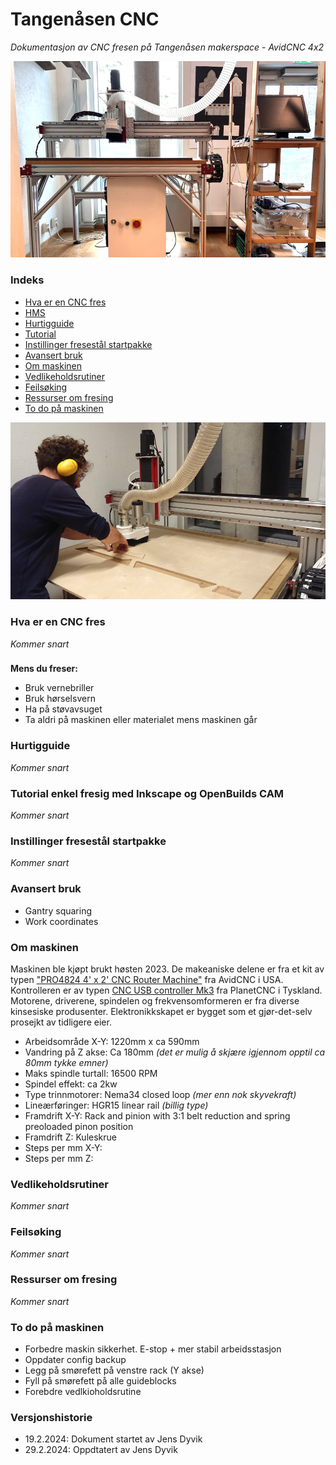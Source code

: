 # Tangenåsen CNC
*Dokumentasjon av CNC fresen på Tangenåsen makerspace - AvidCNC 4x2*

![](Bilder/bilde-forfra.jpg)

### Indeks

- [Hva er en CNC fres](https://github.com/JensDyvik/Tangenaasen-CNC/tree/main#hva-er-en-cnc-fres)
- [HMS]()
- [Hurtigguide]()
- [Tutorial]()
- [Instillinger fresestål startpakke]()
- [Avansert bruk]()
- [Om maskinen]()
- [Vedlikeholdsrutiner]()
- [Feilsøking]()
- [Ressurser om fresing]()
- [To do på maskinen]()


![](Bilder/bilde-fresing.jpg)

### Hva er en CNC fres
*Kommer snart*

###

**Mens du freser:**
- Bruk vernebriller
- Bruk hørselsvern
- Ha på støvavsuget
- Ta aldri på maskinen eller materialet mens maskinen går


### Hurtigguide
*Kommer snart*

### Tutorial enkel fresig med Inkscape og OpenBuilds CAM
*Kommer snart*

### Instillinger fresestål startpakke
*Kommer snart*

### Avansert bruk

 - Gantry squaring
 - Work coordinates

### Om maskinen

Maskinen ble kjøpt brukt høsten 2023. De makeaniske delene er fra et kit av typen ["PRO4824 4' x 2' CNC Router Machine"](https://www.avidcnc.com/pro4824-4-x-2-cnc-router-machine-p-1334.html) fra AvidCNC i USA. Kontrolleren er av typen [CNC USB controller Mk3](https://planet-cnc.com/hardware/) fra PlanetCNC i Tyskland. Motorene, driverene, spindelen og frekvensomformeren er fra diverse kinsesiske produsenter. Elektronikkskapet er bygget som et gjør-det-selv prosejkt av tidligere eier.

 - Arbeidsområde X-Y: 1220mm x ca 590mm
 - Vandring på Z akse: Ca 180mm *(det er mulig å skjære igjennom opptil ca 80mm tykke emner)*
 - Maks spindle turtall: 16500 RPM
 - Spindel effekt: ca 2kw
 - Type trinnmotorer: Nema34 closed loop *(mer enn nok skyvekraft)*
 - Lineærføringer: HGR15 linear rail *(billig type)*
 - Framdrift X-Y: Rack and pinion with 3:1 belt reduction and spring preoloaded pinon position
 - Framdrift Z: Kuleskrue
 - Steps per mm X-Y:
 - Steps per mm Z:

### Vedlikeholdsrutiner
*Kommer snart*

### Feilsøking
*Kommer snart*

### Ressurser om fresing
*Kommer snart*

### To do på maskinen

 - Forbedre maskin sikkerhet. E-stop + mer stabil arbeidsstasjon
 - Oppdater config backup
 - Legg på smørefett på venstre rack (Y akse)
 - Fyll på smørefett på alle guideblocks
 - Forebdre vedlkioholdsrutine
 
### Versjonshistorie

- 19.2.2024: Dokument startet av Jens Dyvik
- 29.2.2024: Oppdtatert av Jens Dyvik
